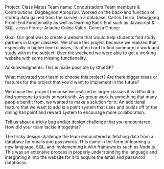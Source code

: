 Project: Class Mates
Team name: Conquistadors
Team members & Contributions: 
Dagbegnon Amouzou: Worked on the back-end function of storing data gained from the survey in a database.
Carlos Tierra: Debugging Front-End Functionality as well as learning Back-End such as Javascript & SQL. 
Jesse Flores: 
Ariadne Colina Valeri: 
Geneva Chung: 

Goal: Our goal was to create a website that would help students find study partners in larger classess. We chose this project because we realized that, especially in higher level classes, its often hard to find someone to work and study with in the subject. Over the weekend we were able to get a working website with some missing functionality.

Acknowledgments: This is made possible by ChatGPT

What motivated your team to choose this project? Are there bigger ideas or features for the project that you’d want to implement in the future?

  We chose this project because we realized in larger classes it is difficult to find someone to study or work with. As group work is something that many people    benifit from, we wanted to make a solution for it. An additional feature that we want to add is a point system that uses and builds off of the dining hall         point and reward system to encourage more collaboration.

Tell us about a tricky bug and/or design challenge that you encountered. How did your team tackle it together?

The tricky design challenge the team encountered is fetching data from a database for emails and passwords. This came in the form of learning a new language, SQL, and implementing it with frameworks such as Node.js. This was an extensive process in properly understanding the language and integrating it into the website for it to acquire the email and password databases. 





